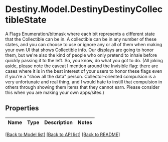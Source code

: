 # Destiny.Model.DestinyDestinyCollectibleState
A Flags Enumeration/bitmask where each bit represents a different state that the Collectible can be in. A collectible can be in any number of these states, and you can choose to use or ignore any or all of them when making your own UI that shows Collectible info. Our displays are going to honor them, but we're also the kind of people who only pretend to inhale before quickly passing it to the left. So, you know, do what you got to do.  (All joking aside, please note the caveat I mention around the Invisible flag: there are cases where it is in the best interest of your users to honor these flags even if you're a \"show all the data\" person. Collector-oriented compulsion is a very unfortunate and real thing, and I would hate to instill that compulsion in others through showing them items that they cannot earn. Please consider this when you are making your own apps/sites.)

## Properties

Name | Type | Description | Notes
------------ | ------------- | ------------- | -------------

[[Back to Model list]](../README.md#documentation-for-models) [[Back to API list]](../README.md#documentation-for-api-endpoints) [[Back to README]](../README.md)

